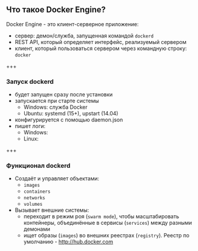 ## Что такое Docker Engine?
Docker Engine - это клиент-серверное приложение:
- сервер: демон/служба, запущенная командой `dockerd` <!-- .element: class="fragment" -->
- REST API, который определяет интерфейс, реализуемый сервером <!-- .element: class="fragment" -->
- клиент, который пользоваться сервером через командную строку: `docker` <!-- .element: class="fragment" -->

+++
### Запуск dockerd
- будет запущен сразу после установки<!-- .element: class="fragment" -->
- запускается при старте системы
  - Windows: служба Docker
  - Ubuntu: systemd (15+), upstart (14.04)<!-- .element: class="fragment" -->
- конфигурируется с помощью daemon.json<!-- .element: class="fragment" -->
- пишет логи:
  - Windows:
  - Linux:<!-- .element: class="fragment" -->

+++
### Функционал dockerd
- Создаёт и управляет объектами:
  - `images`
  - `containers`<!-- .element: class="fragment" -->
  - `networks`<!-- .element: class="fragment" -->
  - `volumes`<!-- .element: class="fragment" -->
- Вызывает внешние системы:<!-- .element: class="fragment" -->
  - переходит в режим роя (`swarm mode`), чтобы масштабировать контейнеры, объединённые в сервисы (`services`) между разными демонами<!-- .element: class="fragment" -->
  - ищет образы (`images`) во внешних реестрах (`registry`). Реестр по умолчанию - http://hub.docker.com
